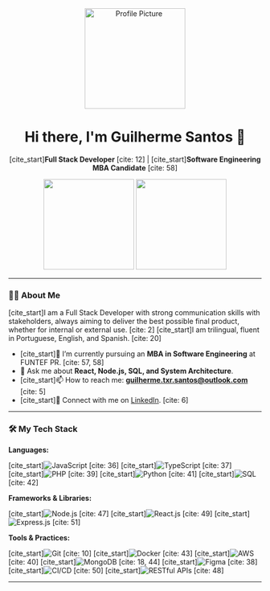 <div align="center">
  <img src="https://staticctf.ubisoft.com/J3yJr34U2pZ2Ieem48Dwy9uqj5PNUQTn/7m7WjqPuogiY8g3o7kypIF/6487b3e35f7ad57a99f3c013b0f2d445/wrench_thumb_310362.jpg" width="200px" alt="Profile Picture"/>
  <h1>Hi there, I'm Guilherme Santos 👋</h1>
  <p>
    [cite_start]<strong>Full Stack Developer</strong> [cite: 12] | [cite_start]<strong>Software Engineering MBA Candidate</strong> [cite: 58]
  </p>
  <img height="180em" src="https://github-readme-stats.vercel.app/api?username=guiteixeira-io&show_icons=true&theme=dracula&include_all_commits=true&count_private=true"/>
  <img height="180em" src="https://github-readme-stats.vercel.app/api/top-langs/?username=guiteixeira-io&layout=compact&langs_count=7&theme=dracula"/>
</div>

---

### 👨‍💻 About Me

[cite_start]I am a Full Stack Developer with strong communication skills with stakeholders, always aiming to deliver the best possible final product, whether for internal or external use. [cite: 2] [cite_start]I am trilingual, fluent in Portuguese, English, and Spanish. [cite: 20]

- [cite_start]🔭 I’m currently pursuing an **MBA in Software Engineering** at FUNTEF PR. [cite: 57, 58]
- 💬 Ask me about **React, Node.js, SQL, and System Architecture**.
- [cite_start]📫 How to reach me: **guilherme.txr.santos@outlook.com** [cite: 5]
- [cite_start]💼 Connect with me on [LinkedIn](https://linkedin.com/in/guilhermeteixeira-santos). [cite: 6]

---

### 🛠️ My Tech Stack

**Languages:**
<p>
  [cite_start]<img alt="JavaScript" src="https://img.shields.io/badge/JavaScript-F7DF1E?style=for-the-badge&logo=javascript&logoColor=black"/> [cite: 36]
  [cite_start]<img alt="TypeScript" src="https://img.shields.io/badge/TypeScript-3178C6?style=for-the-badge&logo=typescript&logoColor=white"/> [cite: 37]
  [cite_start]<img alt="PHP" src="https://img.shields.io/badge/PHP-777BB4?style=for-the-badge&logo=php&logoColor=white"/> [cite: 39]
  [cite_start]<img alt="Python" src="https://img.shields.io/badge/Python-3776AB?style=for-the-badge&logo=python&logoColor=white"/> [cite: 41]
  [cite_start]<img alt="SQL" src="https://img.shields.io/badge/SQL-4479A1?style=for-the-badge&logo=postgresql&logoColor=white"/> [cite: 42]
</p>

**Frameworks & Libraries:**
<p>
  [cite_start]<img alt="Node.js" src="https://img.shields.io/badge/Node.js-339933?style=for-the-badge&logo=nodedotjs&logoColor=white"/> [cite: 47]
  [cite_start]<img alt="React.js" src="https://img.shields.io/badge/React-61DAFB?style=for-the-badge&logo=react&logoColor=black"/> [cite: 49]
  [cite_start]<img alt="Express.js" src="https://img.shields.io/badge/Express.js-000000?style=for-the-badge&logo=express&logoColor=white"/> [cite: 51]
</p>

**Tools & Practices:**
<p>
  [cite_start]<img alt="Git" src="https://img.shields.io/badge/Git-F05032?style=for-the-badge&logo=git&logoColor=white"/> [cite: 10]
  [cite_start]<img alt="Docker" src="https://img.shields.io/badge/Docker-2496ED?style=for-the-badge&logo=docker&logoColor=white"/> [cite: 43]
  [cite_start]<img alt="AWS" src="https://img.shields.io/badge/AWS-232F3E?style=for-the-badge&logo=amazonaws&logoColor=white"/> [cite: 40]
  [cite_start]<img alt="MongoDB" src="https://img.shields.io/badge/MongoDB-47A248?style=for-the-badge&logo=mongodb&logoColor=white"/> [cite: 18, 44]
  [cite_start]<img alt="Figma" src="https://img.shields.io/badge/Figma-F24E1E?style=for-the-badge&logo=figma&logoColor=white"/> [cite: 38]
  [cite_start]<img alt="CI/CD" src="https://img.shields.io/badge/CI/CD-000000?style=for-the-badge&logo=githubactions&logoColor=white"/> [cite: 50]
  [cite_start]<img alt="RESTful APIs" src="https://img.shields.io/badge/REST-0277BD?style=for-the-badge&logo=swagger&logoColor=white"/> [cite: 48]
</p>

---
